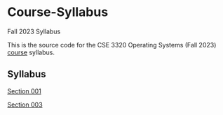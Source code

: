 # Course-Syllabus
Fall 2023 Syllabus

This is the source code for the CSE 3320 Operating Systems (Fall 2023) [course](http://www.cse3320.org) syllabus.  

## Syllabus

[Section 001](https://github.com/CSE3320-Spring23/Course-Syllabus/blob/main/PDF/Section_001_Spring_2023.pdf)

[Section 003](https://github.com/CSE3320-Spring23/Course-Syllabus/blob/main/PDF/Section_003_Spring_2023.pdf)

